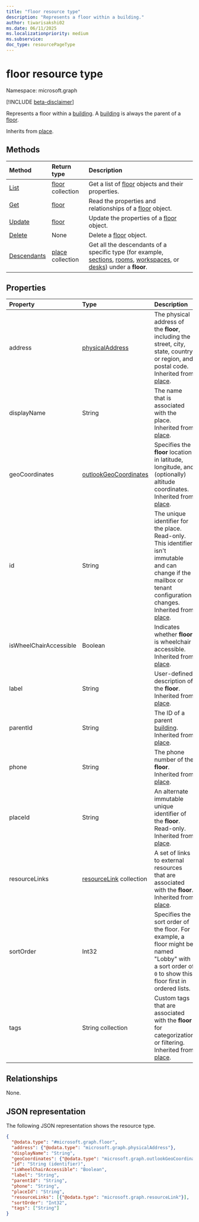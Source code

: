 ```yaml
---
title: "floor resource type"
description: "Represents a floor within a building."
author: tiwarisakshi02
ms.date: 06/11/2025
ms.localizationpriority: medium
ms.subservice:
doc_type: resourcePageType
---
```


# floor resource type

Namespace: microsoft.graph

[!INCLUDE [beta-disclaimer](../../includes/beta-disclaimer.md)]

Represents a floor within a [building](./building.md). A [building](./building.md) is always the parent of a [floor](./floor.md).

Inherits from [place](./place.md).

## Methods
|Method|Return type|Description|
|:---|:---|:---|
|[List](../api/floor-list.md)|[floor](./floor.md) collection|Get a list of [floor](../resources/floor.md) objects and their properties.|
|[Get](../api/floor-get.md)|[floor](./floor.md)|Read the properties and relationships of a [floor](../resources/floor.md) object.|
|[Update](../api/floor-update.md)|[floor](./floor.md)|Update the properties of a [floor](../resources/floor.md) object.|
|[Delete](../api/floor-delete.md)|None|Delete a [floor](../resources/floor.md) object.|
|[Descendants](../api/floor-descendants.md)|[place](./place.md) collection|Get all the descendants of a specific type (for example, [sections](./section.md), [rooms](./room.md), [workspaces](./workspace.md), or [desks](./desk.md)) under a **floor**. |

## Properties
|Property|Type|Description|
|:---|:---|:---|
|address|[physicalAddress](./physicaladdress.md)|The physical address of the **floor**, including the street, city, state, country or region, and postal code. Inherited from [place](./place.md). |
|displayName|String|The name that is associated with the place. Inherited from [place](./place.md).|
|geoCoordinates|[outlookGeoCoordinates](./outlookgeocoordinates.md)|Specifies the **floor** location in latitude, longitude, and (optionally) altitude coordinates. Inherited from [place](./place.md).|
|id|String|The unique identifier for the place. Read-only. This identifier isn't immutable and can change if the mailbox or tenant configuration changes. Inherited from [place](./place.md).|
|isWheelChairAccessible|Boolean|Indicates whether **floor** is wheelchair accessible. Inherited from [place](./place.md).|
|label |String |User-defined description of the **floor**. Inherited from [place](./place.md).|
|parentId|String|The ID of a parent [building](./building.md). Inherited from [place](./place.md).|
|phone|String|The phone number of the **floor**. Inherited from [place](./place.md).|
|placeId|String|An alternate immutable unique identifier of the **floor**. Read-only. Inherited from [place](./place.md).|
|resourceLinks|[resourceLink](./resourcelink.md) collection|A set of links to external resources that are associated with the **floor**. Inherited from [place](./place.md).|
|sortOrder|Int32|Specifies the sort order of the floor. For example, a floor might be named "Lobby" with a sort order of `0` to show this floor first in ordered lists. |
|tags|String collection|Custom tags that are associated with the **floor** for categorization or filtering. Inherited from [place](./place.md).|

## Relationships
None.

## JSON representation
The following JSON representation shows the resource type.
<!-- {
  "blockType": "resource",
  "keyProperty": "id",
  "@odata.type": "microsoft.graph.floor",
  "baseType": "microsoft.graph.place",
  "openType": false
}
-->
``` json
{
  "@odata.type": "#microsoft.graph.floor",
  "address": {"@odata.type": "microsoft.graph.physicalAddress"},
  "displayName": "String",
  "geoCoordinates": {"@odata.type": "microsoft.graph.outlookGeoCoordinates"},
  "id": "String (identifier)",
  "isWheelChairAccessible": "Boolean",
  "label": "String",
  "parentId": "String",
  "phone": "String",
  "placeId": "String",
  "resourceLinks": [{"@odata.type": "microsoft.graph.resourceLink"}],
  "sortOrder": "Int32",
  "tags": ["String"]
}
```

